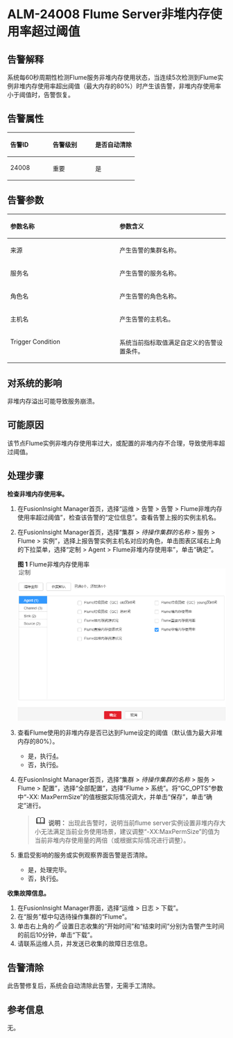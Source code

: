 # ALM-24008 Flume Server非堆内存使用率超过阈值<a name="ALM-24008"></a>

## 告警解释<a name="section26053439"></a>

系统每60秒周期性检测Flume服务非堆内存使用状态，当连续5次检测到Flume实例非堆内存使用率超出阈值（最大内存的80%）时产生该告警，非堆内存使用率小于阈值时，告警恢复。

## 告警属性<a name="section33154367"></a>

<a name="table53198919"></a>
<table><thead align="left"><tr id="row62016895"><th class="cellrowborder" valign="top" width="33.33333333333333%" id="mcps1.1.4.1.1"><p id="p57312624"><a name="p57312624"></a><a name="p57312624"></a>告警ID</p>
</th>
<th class="cellrowborder" valign="top" width="33.33333333333333%" id="mcps1.1.4.1.2"><p id="p11811006"><a name="p11811006"></a><a name="p11811006"></a>告警级别</p>
</th>
<th class="cellrowborder" valign="top" width="33.33333333333333%" id="mcps1.1.4.1.3"><p id="p17167440"><a name="p17167440"></a><a name="p17167440"></a>是否自动清除</p>
</th>
</tr>
</thead>
<tbody><tr id="row48385423"><td class="cellrowborder" valign="top" width="33.33333333333333%" headers="mcps1.1.4.1.1 "><p id="p26905186"><a name="p26905186"></a><a name="p26905186"></a>24008</p>
</td>
<td class="cellrowborder" valign="top" width="33.33333333333333%" headers="mcps1.1.4.1.2 "><p id="p31836466"><a name="p31836466"></a><a name="p31836466"></a>重要</p>
</td>
<td class="cellrowborder" valign="top" width="33.33333333333333%" headers="mcps1.1.4.1.3 "><p id="p28616934"><a name="p28616934"></a><a name="p28616934"></a>是</p>
</td>
</tr>
</tbody>
</table>

## 告警参数<a name="section29953848"></a>

<a name="table36270311"></a>
<table><thead align="left"><tr id="row13312348"><th class="cellrowborder" valign="top" width="50%" id="mcps1.1.3.1.1"><p id="p4558436"><a name="p4558436"></a><a name="p4558436"></a>参数名称</p>
</th>
<th class="cellrowborder" valign="top" width="50%" id="mcps1.1.3.1.2"><p id="p33689020"><a name="p33689020"></a><a name="p33689020"></a>参数含义</p>
</th>
</tr>
</thead>
<tbody><tr id="row1348133541510"><td class="cellrowborder" valign="top" width="50%" headers="mcps1.1.3.1.1 "><p id="p13858113752316"><a name="p13858113752316"></a><a name="p13858113752316"></a>来源</p>
</td>
<td class="cellrowborder" valign="top" width="50%" headers="mcps1.1.3.1.2 "><p id="p187931338134115"><a name="p187931338134115"></a><a name="p187931338134115"></a>产生告警的集群名称。</p>
</td>
</tr>
<tr id="row44456076"><td class="cellrowborder" valign="top" width="50%" headers="mcps1.1.3.1.1 "><p id="p39123317"><a name="p39123317"></a><a name="p39123317"></a>服务名</p>
</td>
<td class="cellrowborder" valign="top" width="50%" headers="mcps1.1.3.1.2 "><p id="p21195702"><a name="p21195702"></a><a name="p21195702"></a>产生告警的服务名称。</p>
</td>
</tr>
<tr id="row56543598"><td class="cellrowborder" valign="top" width="50%" headers="mcps1.1.3.1.1 "><p id="p37226997"><a name="p37226997"></a><a name="p37226997"></a>角色名</p>
</td>
<td class="cellrowborder" valign="top" width="50%" headers="mcps1.1.3.1.2 "><p id="p4748349"><a name="p4748349"></a><a name="p4748349"></a>产生告警的角色名称。</p>
</td>
</tr>
<tr id="row42735142"><td class="cellrowborder" valign="top" width="50%" headers="mcps1.1.3.1.1 "><p id="p66118565"><a name="p66118565"></a><a name="p66118565"></a>主机名</p>
</td>
<td class="cellrowborder" valign="top" width="50%" headers="mcps1.1.3.1.2 "><p id="p4433805"><a name="p4433805"></a><a name="p4433805"></a>产生告警的主机名。</p>
</td>
</tr>
<tr id="row39904249"><td class="cellrowborder" valign="top" width="50%" headers="mcps1.1.3.1.1 "><p id="p11018704"><a name="p11018704"></a><a name="p11018704"></a>Trigger Condition</p>
</td>
<td class="cellrowborder" valign="top" width="50%" headers="mcps1.1.3.1.2 "><p id="p20099852"><a name="p20099852"></a><a name="p20099852"></a>系统当前指标取值满足自定义的告警设置条件。</p>
</td>
</tr>
</tbody>
</table>

## 对系统的影响<a name="section1149181"></a>

非堆内存溢出可能导致服务崩溃。

## 可能原因<a name="section10342629"></a>

该节点Flume实例非堆内存使用率过大，或配置的非堆内存不合理，导致使用率超过阈值。

## 处理步骤<a name="section25974803"></a>

**检查非堆内存使用率。**

1.  在FusionInsight Manager首页，选择“运维 \> 告警 \> 告警 \> Flume非堆内存使用率超过阈值”，检查该告警的“定位信息”。查看告警上报的实例主机名。
2.  在FusionInsight Manager首页，选择“集群 \>  _待操作集群的名称_  \> 服务 \> Flume \> 实例”，选择上报告警实例主机名对应的角色，单击图表区域右上角的下拉菜单，选择“定制 \> Agent \> Flume非堆内存使用率”，单击“确定”。

    **图 1**  Flume非堆内存使用率<a name="fig9297199191619"></a>  
    ![](figures/Flume非堆内存使用率.png "Flume非堆内存使用率")

3.  查看Flume使用的非堆内存是否已达到Flume设定的阈值（默认值为最大非堆内存的80%）。
    -   是，执行[4](#li29985659161559)。
    -   否，执行[6](#d0e44186)。

4.  <a name="li29985659161559"></a>在FusionInsight Manager首页，选择“集群 \>  _待操作集群的名称_  \> 服务 \> Flume \> 配置”，选择“全部配置”，选择“Flume \> 系统”。将“GC\_OPTS”参数中“-XX: MaxPermSize”的值根据实际情况调大，并单击“保存”，单击“确定”进行。

    >![](public_sys-resources/icon-note.gif) **说明：** 
    >出现此告警时，说明当前flume server实例设置非堆内存大小无法满足当前业务使用场景，建议调整“-XX:MaxPermSize”的值为当前非堆内存使用量的两倍（或根据实际情况进行调整）。

5.  重启受影响的服务或实例观察界面告警是否清除。
    -   是，处理完毕。
    -   否，执行[6](#d0e44186)。


**收集故障信息。**

1.  <a name="d0e44186"></a>在FusionInsight Manager界面，选择“运维 \> 日志 \> 下载”。
2.  在“服务”框中勾选待操作集群的“Flume”。
3.  单击右上角的![](figures/zh-cn_image_0263895532.png)设置日志收集的“开始时间”和“结束时间”分别为告警产生时间的前后10分钟，单击“下载”。
4.  请联系运维人员，并发送已收集的故障日志信息。

## 告警清除<a name="section169311343318"></a>

此告警修复后，系统会自动清除此告警，无需手工清除。

## 参考信息<a name="section53362350"></a>

无。

